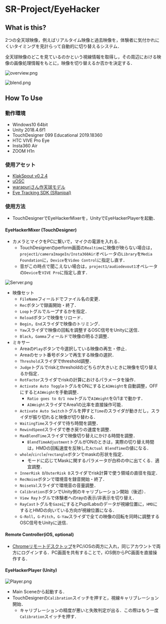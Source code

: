 # SR-Project/EyeHacker

## What is this?

2つの全天球映像，例えばリアルタイム映像と過去映像を，体験者に気付かれにくいタイミングを見計らって自動的に切り替えるシステム．

全天球映像のどこを見ているのかという視線情報を取得し，その周辺における映像の画像処理情報をもとに，映像を切り替えるか否かを決定する．

![overview.png](https://github.com/inamilab/EyeHacker/blob/develop/images/overview.png)

![blend.png](https://github.com/inamilab/SRProject-EyeTracking/blob/develop/images/blend.png)

## How To Use

### 動作環境

* Windows10 64bit
* Unity 2018.4.6f1
* TouchDesigner 099 Educational 2019.18360
* HTC VIVE Pro Eye
* Insta360 Air
* ZOOM H1n

### 使用アセット

* [KlakSpout v0.2.4](https://github.com/keijiro/KlakSpout)
* [uOSC](https://github.com/hecomi/uOSC)
* [warapuriさん作天球モデル](http://warapuri.com/post/131599525953/unity%E3%81%A8oculus%E3%81%A7360%E5%BA%A6%E3%83%91%E3%83%8E%E3%83%A9%E3%83%9E%E5%85%A8%E5%A4%A9%E5%91%A8%E5%8B%95%E7%94%BB%E3%82%92%E8%A6%8B%E3%82%8B%E6%96%B9%E6%B3%95%E7%84%A1%E6%96%99%E7%B7%A8)
* [Eye Tracking SDK (SRanipal)](https://developer.vive.com/resources/knowledgebase/vive-sranipal-sdk/)

### 使用方法

* TouchDesignerでEyeHackerMixerを，UnityでEyeHackerPlayerを起動．

#### EyeHackerMixer (TouchDesigner)

* カメラとマイクをPCに繋いで，マイクの電源を入れる．
  * TouchDesignerのperform画面の`Realtime`に映像が映らない場合は，`project1/cameraImageIn/Insta360Air`オペレータの`Library`を`Media Foundation`に，`Device`を`Video Control`に指定し直す．
  * 音がこの時点で聞こえない場合は，`project1/audiodevout1`オペレータの`Device`を`VIVE Pro`に指定し直す．

![Server.png](https://github.com/inamilab/SRProject-EyeTracking/blob/develop/images/Server.png)

* 映像セット
  * `FileName`フィールドでファイル名の変更．
  * `Rec`ボタンで録画開始・終了．
  * `Loop`トグルでループするかを指定．
  * `Reload`ボタンで映像をリロード．
  * `Begin`，`End`スライダで映像のトリミング．
  * `Yaw`スライダで映像の回転を調整するOSC信号をUnityに送信．
  * `Black`，`Gamma`フィールドで映像の明るさ調整．
* ミキサー
  * Areaの`Play`ボタンで今選択している映像の再生・停止．
  * Areaのセット番号ボタンで再生する映像の選択．
  * `Threshold`スライダでthreshold調整．
  * `Judge`トグルでriskとthresholdのどちらが大きいときに映像を切り替えるか指定．
  * `RotFactor`スライダでriskの計算におけるパラメータを操作．
  * `Activate Auto Toggle`トグルをONにすると`A1Weight`を自動調整，OFFにすると`A1Weight`を手動調整．
    * `Ratio goes to 0/1 now`トグルで`A1Weight`を0/1まで動かす．
    * `A1Weight`スライダでArea1の比率を直接操作可能．
  * `Activate Auto Switch`トグルを押すと`Time`のスライダが動きだし，スライダが振り切れると映像が切り替わる．
  * `WaitingTime`スライダで待ち時間を調整．
  * `RewindSpeed`スライダで巻き戻りの速度を調整．
  * `MaxBlendTime`スライダで映像切り替えにかける時間を調整．
    * `BlendTimeAdjustment`トグルがONのときは，実際の切り替え時間は，HMDの回転速度を反映した`Actual BlendTime`の値になる．
  * `whole`/`circle`/`rectangle`ボタンでmaskの形状を指定．
    * モードに応じてMaskに関するパラメータが白枠の中に出てくる．適宜調整．
  * `InnerRisk D`/`OuterRisk D`スライダでrisk計算で使う領域の直径を指定．
  * `RecNoise`ボタンで環境音を録音開始・終了．
  * `NoiseVal`スライダで環境音の音量調整．
  * `Calibration`ボタンでUnity側のキャリブレーション開始（後述）． 
  * `View Ray`トグルで体験者へのrayの表示/非表示を切り替え．
  * `RayCast`トグルを`Gaze`にするとPupilLabsのデータが視線位置に，`HMD`にするとHMDの向いている方向が視線位置になる．
  * `G-Roll`，`G-Pitch`，`G-Yaw`スライダで全ての映像の回転を同時に調整するOSC信号をUnityに送信．

#### Remote Controller(iOS, optional)

* [Chromeリモートデスクトップ](https://apps.apple.com/jp/app/chrome-%E3%83%AA%E3%83%A2%E3%83%BC%E3%83%88-%E3%83%87%E3%82%B9%E3%82%AF%E3%83%88%E3%83%83%E3%83%97/id944025852)をPC/iOSの両方に入れ，同じアカウントで両方にログインする．PC画面を共有することで，iOS側からPC画面を直接操作する．

#### EyeHackerPlayer (Unity)

![Player.png](https://github.com/inamilab/SRProject-EyeTracking/blob/develop/images/Player.png)

* Main Sceneから起動する．
* TouchDesignerの`Calibration`スイッチを押すと，視線キャリブレーション開始．
  * キャリブレーションの精度が悪いと失敗判定が出る．この際はもう一度`Calibration`スイッチを押す．
